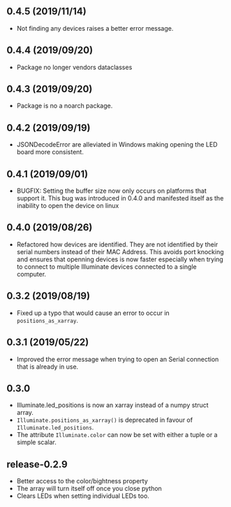 ## 0.4.5 (2019/11/14)

 * Not finding any devices raises a better error message.

## 0.4.4 (2019/09/20)

 * Package no longer vendors dataclasses

## 0.4.3 (2019/09/20)

 * Package is no a noarch package.

## 0.4.2 (2019/09/19)

 * JSONDecodeError are alleviated in Windows making opening the LED board more
   consistent.

## 0.4.1 (2019/09/01)

 * BUGFIX: Setting the buffer size now only occurs on platforms that support
   it. This bug was introduced in 0.4.0 and manifested itself as the inability
   to open the device on linux

## 0.4.0 (2019/08/26)

 * Refactored how devices are identified. They are not identified by their
   serial numbers instead of their MAC Address. This avoids port knocking and
   ensures that openning devices is now faster especially when trying to
   connect to multiple Illuminate devices connected to a single computer.

## 0.3.2 (2019/08/19)

 * Fixed up a typo that would cause an error to occur in `positions_as_xarray`.

## 0.3.1 (2019/05/22)

 * Improved the error message when trying to open an Serial connection that is already in use.

## 0.3.0

 * Illuminate.led_positions is now an xarray instead of a numpy struct array.
 * ``Illuminate.positions_as_xarray()`` is deprecated in favour of ``Illuminate.led_positions``.
 * The attribute ``Illuminate.color`` can now be set with either a tuple or a simple scalar.

## release-0.2.9

 * Better access to the color/bightness property
 * The array will turn itself off once you close python
 * Clears LEDs when setting individual LEDs too.
